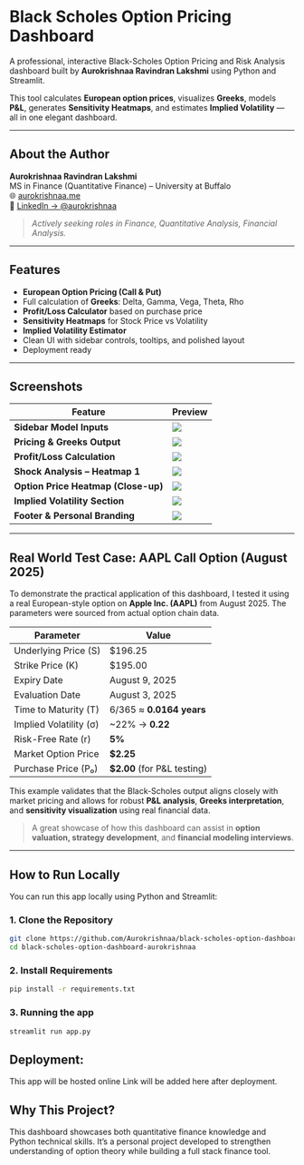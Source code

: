 # Black Scholes Option Pricing Dashboard

A professional, interactive Black-Scholes Option Pricing and Risk Analysis dashboard built by **Aurokrishnaa Ravindran Lakshmi** using Python and Streamlit.

This tool calculates **European option prices**, visualizes **Greeks**, models **P&L**, generates **Sensitivity Heatmaps**, and estimates **Implied Volatility** — all in one elegant dashboard.

---

##  About the Author

**Aurokrishnaa Ravindran Lakshmi**  
 MS in Finance (Quantitative Finance) – University at Buffalo  
🌐 [aurokrishnaa.me](https://www.aurokrishnaa.me)  
🔗 [LinkedIn → @aurokrishnaa](https://www.linkedin.com/in/aurokrishnaa/)

> *Actively seeking roles in Finance, Quantitative Analysis, Financial Analysis.*

---

##  Features

-  **European Option Pricing (Call & Put)**
-  Full calculation of **Greeks**: Delta, Gamma, Vega, Theta, Rho
-  **Profit/Loss Calculator** based on purchase price
-  **Sensitivity Heatmaps** for Stock Price vs Volatility
-  **Implied Volatility Estimator**
-  Clean UI with sidebar controls, tooltips, and polished layout
-  Deployment ready

---

## Screenshots

| Feature | Preview |
|--------|---------|
| **Sidebar Model Inputs** | ![](model%20screenshots/Screenshots:Model%20Inputs.png) |
| **Pricing & Greeks Output** | ![](model%20screenshots/Screenshots:Pricing%20%26%20Greeks.png) |
| **Profit/Loss Calculation** | ![](model%20screenshots/Screenshots:Profit%20Loss%20calculation.png) |
| **Shock Analysis – Heatmap 1** | ![](model%20screenshots/Screenshots:Shock%20Analysis-Sensitivity%20Heatmap.png) |
| **Option Price Heatmap (Close-up)** | ![](model%20screenshots/Screenshots:Option%20Price%20Heatmap.png.png) |
| **Implied Volatility Section** | ![](model%20screenshots/Screenshots:Implied%20Volatility.png.png) |
| **Footer & Personal Branding** | ![](model%20screenshots/Screenshots:footer.png) |

---

##  Real World Test Case: AAPL Call Option (August 2025)

To demonstrate the practical application of this dashboard, I tested it using a real European-style option on **Apple Inc. (AAPL)** from August 2025. The parameters were sourced from actual option chain data.

| Parameter              | Value                        |
|------------------------|------------------------------|
| Underlying Price (S)   | $196.25                      |
| Strike Price (K)       | $195.00                      |
| Expiry Date            | August 9, 2025               |
| Evaluation Date        | August 3, 2025               |
| Time to Maturity (T)   | 6/365 ≈ **0.0164 years**     |
| Implied Volatility (σ) | ~22% → **0.22**              |
| Risk-Free Rate (r)     | **5%**                       |
| Market Option Price    | **$2.25**                    |
| Purchase Price (P₀)    | **$2.00** (for P&L testing)  |

This example validates that the Black-Scholes output aligns closely with market pricing and allows for robust **P&L analysis**, **Greeks interpretation**, and **sensitivity visualization** using real financial data.

> A great showcase of how this dashboard can assist in **option valuation, strategy development**, and **financial modeling interviews**.

---

##  How to Run Locally

You can run this app locally using Python and Streamlit:

### 1. Clone the Repository

```bash
git clone https://github.com/Aurokrishnaa/black-scholes-option-dashboard-aurokrishnaa.git
cd black-scholes-option-dashboard-aurokrishnaa
```

### 2. Install Requirements

```bash
pip install -r requirements.txt
```

### 3. Running the app

```bash
streamlit run app.py
```


## Deployment:
This app will be hosted online
Link will be added here after deployment.

## Why This Project?
This dashboard showcases both quantitative finance knowledge and Python technical skills. It’s a personal project developed to strengthen understanding of option theory while building a full stack finance tool.
